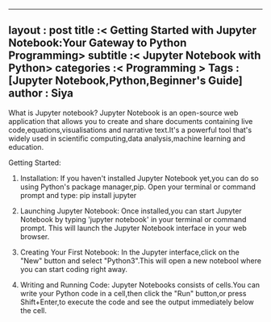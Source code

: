 ----
layout : post
title :< Getting Started with Jupyter Notebook:Your Gateway to Python Programming>
subtitle :< Jupyter Notebook with Python>
categories :< Programming >
Tags : [Jupyter Notebook,Python,Beginner's Guide]
author : Siya 
----
What is Jupyter notebook?
Jupyter Notebook is an open-source web application that allows you to create and share documents containing live 
code,equations,visualisations and narrative text.It's a powerful tool that's widely used in scientific 
computing,data analysis,machine learning and education.

Getting Started:
1. Installation:
If you haven't installed Jupyter Notebook yet,you can do so using Python's package manager,pip.
Open your terminal or command prompt and type:
  pip install jupyter

2. Launching Jupyter Notebook:
Once installed,you can start Jupyter Notebook by typing 'jupyter notebook' in your terminal or command prompt.
This will launch the Jupyter Notebook interface in your web browser.

3. Creating Your First Notebook:
In the Jupyter interface,click on the "New" button and select "Python3".This will open a new notebool
where you can start coding right away.

4. Writing and Running Code:
Jupyter Notebooks consists of cells.You can write your Python code in a cell,then click the "Run"
button,or press Shift+Enter,to execute the code and see the output immediately below the cell.

